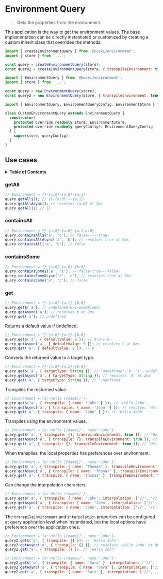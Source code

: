 # Environment Query

> Gets the properties from the environment.

This application is the way to get the environment values. The base implementation can be directly instantiated or customized by creating a custom inherit class that overrides the methods.

```js
import { createEnvironmentQuery } from '@kuoki/environment';
import { store } from '...';

const query = createEnvironmentQuery(store);
const query2 = createEnvironmentQuery(store, { transpileEnvironment: true, interpolation: ['[[', ']]'] });
```

```js
import { EnvironmentQuery } from '@kuoki/environment';
import { store } from '...';

const query = new EnvironmentQuery(store);
const query2 = new EnvironmentQuery(store, { transpileEnvironment: true, interpolation: ['[[', ']]'] });
```

```ts
import { EnvironmentQuery, EnvironmentQueryConfig, EnvironmentStore } from '@kuoki/environment';

class CustomEnvironmentQuery extends EnvironmentQuery {
  constructor(
    protected override readonly store: EnvironmentStore,
    protected override readonly queryConfig?: EnvironmentQueryConfig
  ) {
    super(store, queryConfig);
  }
}
```

## Use cases

<details>
  <summary><strong>Table of Contents</strong></summary>
  <ol>
    <li><a href="#getall">getAll</a></li>
    <li><a href="#containsall">containsAll</a></li>
    <li><a href="#containssome">containsSome</a></li>
    <li><a href="#get">get</a></li>
  </ol>
</details>

### getAll

```js
// Environment = {}-{a:0}-{a:0}-{a:1}-
query.getAll$(); // {}-{a:0}---{a:1}-
query.getAllAsync(); // resolves {a:0} at 2ms
query.getAll(); // {}
```

### containsAll

```js
// Environment = {}-{a:0}-{a:0}-{a:1,b:0}-
query.containsAll$('a', 'b'); // false-----true-
query.containsAllAsync('a', 'b'); // resolves true at 6ms
query.containsAll('a', 'b'); // false
```

### containsSome

```js
// Environment = {}-{a:0}-{a:0}-{b:0}-
query.containsSome$('a', 'c'); // false-true---false-
query.containsSomeAsync('a', 'c'); // resolves true at 2ms
query.containsSome('a', 'c'); // false
```

### get

```js
// Environment = {}-{a:0}-{a:1}-{b:0}-
query.get$('a'); // undefined-0-1-undefined-
query.getAsync('a'); // resolves 0 at 2ms
query.get('a'); // undefined
```

Returns a default value if undefined.

```js
// Environment = {}-{a:0}-{a:1}-{b:0}-
query.get$('a', { defaultValue: 9 }); // 9-0-1-9-
query.getAsync('a', { defaultValue: 9 }); // resolves 9 at 0ms
query.get('a', { defaultValue: 9 }); // 9
```

Converts the returned value to a target type.

```js
// Environment = {}-{a:0}-{a:1}-{b:0}-
query.get$('a', { targetType: String }); // 'undefined'-'0'-'1'-'undefined'-
query.getAsync('a', { targetType: String }); // resolves '0' at 2ms
query.get('a', { targetType: String }); // 'undefined'
```

Transpiles the resturned value.

```js
// Environment = {a:'Hello {{name}}'}-
query.get$('a', { transpile: { name: 'John' } }); // 'Hello John'-
query.getAsync('a', { transpile: { name: 'John' } }); // resolves 'Hello John' at 0ms
query.get('a', { transpile: { name: 'John' } }); // 'Hello John'
```

Transpiles using the environment values.

```js
// Environment = {a:'Hello {{name}}', name:'John'}-
query.get$('a', { transpile: {}, transpileEnvironment: true }); // 'Hello John'-
query.getAsync('a', { transpile: {}, transpileEnvironment: true }); // resolves 'Hello John' at 0ms
query.get('a', { transpile: {}, transpileEnvironment: true }); // 'Hello John'
```

When transpiles, the local properties has preferences over environment.

```js
// Environment = {a:'Hello {{name}}', name:'John'}-
query.get$('a', { transpile: { name: 'Thomas' }, transpileEnvironment: true }); // 'Hello Thomas'-
query.getAsync('a', { transpile: { name: 'Thomas' }, transpileEnvironment: true }); // resolves 'Hello Thomas' at 0ms
query.get('a', { transpile: { name: 'Thomas' }, transpileEnvironment: true }); // 'Hello Thomas'
```

Can change the interpolation characters.

```js
// Environment = {a:'Hello //name//'}-
query.get$('a', { transpile: { name: 'John', interpolation: ['//', '//'] } }); // 'Hello John'-
query.getAsync('a', { transpile: { name: 'John', interpolation: ['//', '//'] } }); // resolves 'Hello John' at 0ms
query.get('a', { transpile: { name: 'John', interpolation: ['//', '//'] } }); // 'Hello John'
```

The `transpileEnvironment` and `interpolation` properties can be configured at query application level when instantiated, but the local options have preference over the application ones.

```js
// Environment = {a:'Hello [[name]]', name:'John'}-
query2.get$('a', { transpile: {} }); // 'Hello John'-
query2.getAsync('a', { transpile: {} }); // resolves 'Hello John' at 0ms
query2.get('a', { transpile: {} }); // 'Hello John'
```

```js
// Environment = {a:'Hello //name//', name:'John'}-
query2.get$('a', { transpile: { name: 'Sara' }, interpolation: ['//', '//'] }); // 'Hello Sara'-
query2.getAsync('a', { transpile: { name: 'Sara' }, interpolation: ['//', '//'] }); // resolves 'Hello Sara' at 0ms
query2.get('a', { transpile: { name: 'Sara' }, interpolation: ['//', '//'] }); // 'Hello Sara'
```
